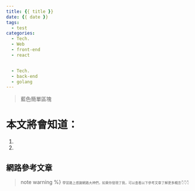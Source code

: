 ```yaml
---
title: {{ title }}
date: {{ date }}
tags:
  - test
categories:
  - Tech.
  - Web
  - front-end
  - react


  - Tech.
  - back-end
  - golang
---
```



>藍色簡單區塊 

# 本文將會知道：
  1. 
  2. 

<!--more-->

## 網路參考文章
>note warning %} <span style="font-size: 9px;">
學習路上感謝網路大神們，如果你發現了我，可以查看以下參考文章了解更多概念👇👇👇</span>